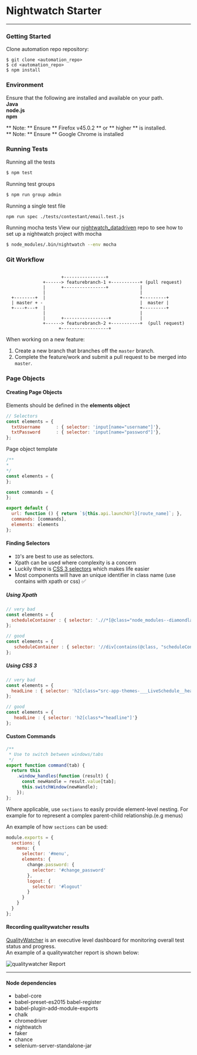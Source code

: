 # Nightwatch Starter

***

### Getting Started

Clone automation repo repository:
```
$ git clone <automation_repo>
$ cd <automation_repo>
$ npm install
```

### Environment
Ensure that the following are installed and available on your path.  
**Java  
node.js   
npm**


** Note: ** Ensure ** Firefox v45.0.2 ** or ** higher ** is installed.  
** Note: ** Ensure ** Google Chrome is installed

### Running Tests
Running all the tests
```sh
$ npm test
```
Running test groups
```sh
$ npm run group admin
```
Running a single test file
```sh
npm run spec ./tests/contestant/email.test.js
```
Running mocha tests
View our [nightwatch_datadriven](https://github.com/QualityWorksCG/nightwatch_datadriven) repo to see how to set up a nightwatch project with mocha
```sh
$ node_modules/.bin/nightwatch --env mocha
```

### Git Workflow 

```

                     +----------------+
              +------> featurebranch-1 +-----------+ (pull request)
              |      +----------------+            |
              |                                    |
  +--------+  |                                    +---------+
  | master + -                                     |  master |
  +----+---+  |                                    +---------+  
              |                                    |
              |      +-----------------+           |            
              +------> featurebranch-2 +-----------+  (pull request)
                    +------------------+
```


When working on a new feature:

1. Create a new branch that branches off the `master` branch.
2. Complete the feature/work and submit a pull request to be merged into `master`.

### Page Objects

#### Creating Page Objects

Elements should be defined in the **elements object**

```js
// Selectors
const elements = {
  txtUsername      : { selector: 'input[name="username"]'},
  txtPassword      : { selector: 'input[name="password"]'},
};
```

Page object template

```js
/**
*
*/
const elements = {
};

const commands = {
};

export default {
  url: function () { return `${this.api.launchUrl}[route_name]`; },
  commands: [commands],
  elements: elements
};
```



#### Finding Selectors

* `ID`'s are best to use as selectors.
* Xpath can be used where complexity is a concern
* Luckily there is [CSS 3 selectors](http://www.w3schools.com/cssref/trysel.asp?selector=[id*=s]) which makes life easier
* Most components will have an unique identifier in class name (use contains with xpath or css) :white_check_mark:

##### Using Xpath

```js
// very bad
const elements = {
  scheduleContainer : { selector: './/*[@class="node_modules--diamondla-dcg-shared-react-lib-components-LiveSchedule-___LiveSchedule__scheduleContainer___3q6We', locateStrategy:'xpath'}
};

// good
const elements = {
   scheduleContainer : { selector: '//div[contains(@class, "scheduleContainer")]', locateStrategy: 'xpath'} 
};
```

##### Using CSS 3

```js
// very bad
const elements = {
  headLine : { selector: 'h2[class="src-app-themes-___LiveSchedule__headline___3yUlj node_modules--diamondla-dcg-shared-react-lib-components-LiveSchedule-___LiveSchedule__headline___3VZBr node_modules--diamondla-dcg-shared-react-lib-stylesheets-___objects-isolation__component___bLyEg node_modules--diamondla-dcg-shared-react-lib-stylesheets-___objects-isolation__reset___38kVl"]'}
};

// good
const elements = {
   headLine : { selector: 'h2[class*="headline"]'} 
};
```

#### Custom Commands

```js
/**
 * Use to switch between windows/tabs
 */
export function command(tab) {
  return this
    .window_handles(function (result) {
      const newHandle = result.value[tab];
      this.switchWindow(newHandle);
    });
};

```

Where applicable, use `sections` to easily provide element-level nesting. For example for to represent a complex parent-child relationship.(e.g menus)

An example of how `sections` can be used:

```js
module.exports = {
  sections: {
    menu: {
      selector: '#menu',
      elements: {
        change.password: {
          selector: '#change_password'
        },
        logout: {
          selector: '#logout'
        }
      }
    }
  }
};
```

#### Recording qualitywatcher results

[QualityWatcher](http://qualitywatcher.io/) is an executive level dashboard for monitoring overall test status and progress.  
An example of a qualitywatcher report is shown below:

![qualitywatcher Report](https://res.cloudinary.com/dvvgdt5sz/image/upload/v1461433138/Screen_Shot_2016-04-23_at_12.37.53_PM_ojptyq.png)

____

#### Node dependencies
* babel-core 
* babel-preset-es2015 babel-register 
* babel-plugin-add-module-exports 
* chalk 
* chromedriver 
* nightwatch 
* faker
* chance
* selenium-server-standalone-jar